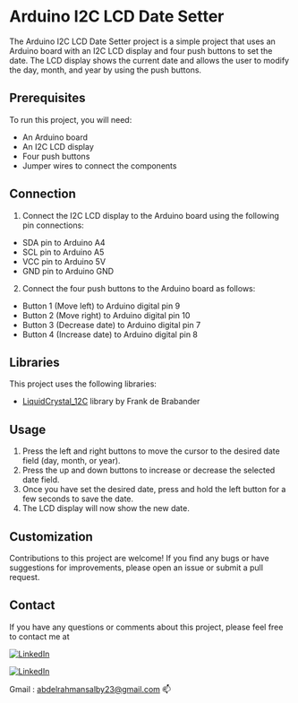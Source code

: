 # Arduino I2C LCD Date Setter

The Arduino I2C LCD Date Setter project is a simple project that uses an Arduino board with an I2C LCD display and four push buttons to set the date. The LCD display shows the current date and allows the user to modify the day, month, and year by using the push buttons.

## Prerequisites

To run this project, you will need:

  - An Arduino board
  - An I2C LCD display
  - Four push buttons
  - Jumper wires to connect the components

## Connection

1. Connect the I2C LCD display to the Arduino board using the following pin connections:

  - SDA pin to Arduino A4
  - SCL pin to Arduino A5
  - VCC pin to Arduino 5V
  - GND pin to Arduino GND

2.  Connect the four push buttons to the Arduino board as follows:

  - Button 1 (Move left) to Arduino digital pin 9
  - Button 2 (Move right) to Arduino digital pin 10
  - Button 3 (Decrease date) to Arduino digital pin 7
  - Button 4 (Increase date) to Arduino digital pin 8


## Libraries

This project uses the following libraries:
- <a href="https://github.com/johnrickman/LiquidCrystal_I2C">LiquidCrystal_12C</a> library by Frank de Brabander


## Usage

1. Press the left and right buttons to move the cursor to the desired date field (day, month, or year).
2. Press the up and down buttons to increase or decrease the selected date field.
3. Once you have set the desired date, press and hold the left button for a few seconds to save the date.
4. The LCD display will now show the new date.

## Customization

Contributions to this project are welcome! If you find any bugs or have suggestions for improvements, please open an issue or submit a pull request.

## Contact

If you have any questions or comments about this project, please feel free to contact me at 

<a href="http://wa.me/201061075354" target="_blank"><img alt="LinkedIn" src="https://img.shields.io/badge/whatsapp-128C7E.svg?style=for-the-badge&logo=whatsapp&logoColor=white" /></a> 

<a href="https://www.linkedin.com/in/abdelrahman-mohammed-814a9022a/" target="_blank"><img alt="LinkedIn" src="https://img.shields.io/badge/linkedin-0077b5.svg?style=for-the-badge&logo=linkedin&logoColor=white" /></a>

Gmail : abdelrahmansalby23@gmail.com 📫